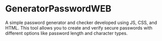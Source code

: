 # GeneratorPasswordWEB
A simple password generator and checker developed using JS, CSS, and HTML. This tool allows you to create and verify secure passwords with different options like password length and character types.
